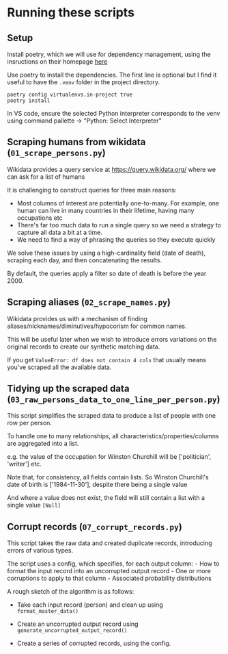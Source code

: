 # Running these scripts

## Setup

Install poetry, which we will use for dependency management, using the insructions on their homepage [here](https://python-poetry.org/docs/#installation)

Use poetry to install the dependencies. The first line is optional but I find it useful to have the `.venv` folder in the project directory.

```
poetry config virtualenvs.in-project true
poetry install
```

In VS code, ensure the selected Python interpreter corresponds to the venv using command pallette -> "Python: Select Interpreter"

## Scraping humans from wikidata (`01_scrape_persons.py`)

Wikidata provides a query service at https://query.wikidata.org/ where we can ask for a list of humans

It is challenging to construct queries for three main reasons:

- Most columns of interest are potentially one-to-many. For example, one human can live in many countries in their lifetime, having many occupations etc
- There's far too much data to run a single query so we need a strategy to capture all data a bit at a time.
- We need to find a way of phrasing the queries so they execute quickly

We solve these issues by using a high-cardinality field (date of death), scraping each day, and then concatenating the results.

By default, the queries apply a filter so date of death is before the year 2000.

## Scraping aliases (`02_scrape_names.py`)

Wikidata provides us with a mechanism of finding aliases/nicknames/diminutives/hypocorism for common names.

This will be useful later when we wish to introduce errors variations on the original records to create our synthetic matching data.

If you get `ValueError: df does not contain 4 cols` that usually means you've scraped all the available data.

## Tidying up the scraped data (`03_raw_persons_data_to_one_line_per_person.py`)

This script simplifies the scraped data to produce a list of people with one row per person.

To handle one to many relationships, all characteristics/properties/columns are aggregated into a list.

e.g. the value of the occupation for Winston Churchill will be ['politician', 'writer'] etc.

Note that, for consistency, all fields contain lists. So Winston Churchill's date of birth is ['1984-11-30'], despite there being a single value

And where a value does not exist, the field will still contain a list with a single value `[Null]`

## Corrupt records (`07_corrupt_records.py`)

This script takes the raw data and created duplicate records, introducing errors of various types.

The script uses a config, which specifies, for each output column: - How to format the input record into an uncorrupted output record - One or more corruptions to apply to that column - Associated probability distributions

A rough sketch of the algorithm is as follows:

- Take each input record (person) and clean up using `format_master_data()`

- Create an uncorrupted output record using `generate_uncorrupted_output_record()`

- Create a series of corrupted records, using the config.

